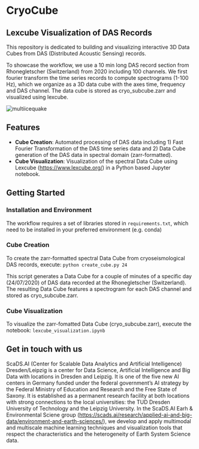 # CryoCube

## **Lexcube Visualization of DAS Records**

This repository is dedicated to building and visualizing interactive 3D Data Cubes from DAS (Distributed Acoustic Sensing) records.

To showcase the workflow, we use a 10 min long DAS record section from Rhonegletscher (Switzerland) from 2020 including 100 channels. We first fourier transform the time series records to compute spectrograms (1-100 Hz), which we organize as a 3D data cube with the axes time, frequency and DAS channel. The data cube is stored as cryo_subcube.zarr and visualized using lexcube.

![multiicequake](https://github.com/JosepinaU/CryoCube/assets/36039541/10a313c1-5df4-4403-aca2-e61d8a55e365)

## Features

- **Cube Creation**: Automated processing of DAS data including 1) Fast Fourier Transformation of the DAS time series data and 2) Data Cube generation of the DAS data in spectral domain (zarr-formatted). 
- **Cube Visualization**: Visualization of the spectral Data Cube using Lexcube (https://www.lexcube.org/) in a Python based Jupyter notebook.

## Getting Started

### Installation and Environment

The workflow requires a set of libraries stored in `requirements.txt`, which need to be installed in your preferred environment (e.g. conda) 

### Cube Creation

To create the zarr-formatted spectral Data Cube from cryoseismological DAS records, execute:
`python create_cube.py 24`

This script generates a Data Cube for a couple of minutes of a specific day (24/07/2020) of DAS data recorded at the Rhonegletscher (Switzerland). The resulting Data Cube features a spectrogram for each DAS channel and stored as cryo_subcube.zarr.

### Cube Visualization

To visualize the zarr-fomatted Data Cube (cryo_subcube.zarr), execute the notebook: 
`lexcube_visualization.ipynb`

## Get in touch with us

ScaDS.AI (Center for Scalable Data Analytics and Artificial Intelligence) Dresden/Leipzig is a center for Data Science, Artificial Intelligence and Big Data with locations in Dresden and Leipzig. It is one of the five new AI centers in Germany funded under the federal government’s AI strategy by the Federal Ministry of Education and Research and the Free State of Saxony. It is established as a permanent research facility at both locations with strong connections to the local universities: the TUD Dresden University of Technology and the Leipzig University. 
In the ScaDS.AI Earh & Environmental Sciene group (https://scads.ai/research/applied-ai-and-big-data/environment-and-earth-sciences/), we develop and apply multimodal and multiscale machine learning techniques and visualization tools that respect the characteristics and the heterogeneity of Earth System Science data. 
